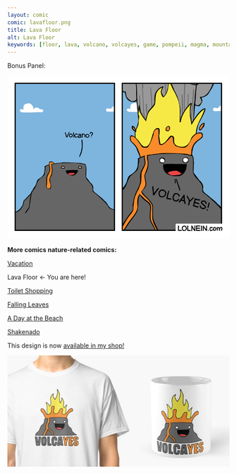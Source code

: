```yaml
---
layout: comic
comic: lavafloor.png
title: Lava Floor
alt: Lava Floor
keywords: [floor, lava, volcano, volcayes, game, pompeii, magma, mountain, eruption]
---
```


Bonus Panel:

![Lava Floor Bonus Panel](/images/lavafloor_bonus.png)


__More comics nature-related comics:__

[Vacation](https://lolnein.com/2017/05/26/vacation/)

Lava Floor <- You are here!

[Toilet Shopping](https://lolnein.com/2017/07/12/toiletshopping/)

[Falling Leaves](https://lolnein.com/2017/11/06/fallingleaves/)

[A Day at the Beach](https://lolnein.com/2019/04/11/adayatthebeach/)

[Shakenado](https://lolnein.com/2019/04/30/shakenado/)


This design is now [available in my shop!](https://www.redbubble.com/people/lolnein/shop?asc=u) 

[![Volcayes Shirt](/images/volcayes_shirtmug.png)](https://www.redbubble.com/people/lolnein/shop?asc=u)
